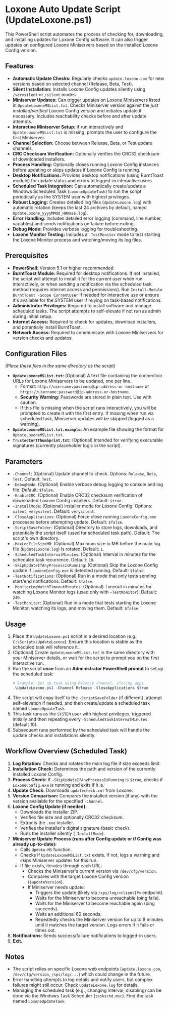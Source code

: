 # Loxone Auto Update Script (UpdateLoxone.ps1)

This PowerShell script automates the process of checking for, downloading, and installing updates for Loxone Config software. It can also trigger updates on configured Loxone Miniservers based on the installed Loxone Config version.

## Features

*   **Automatic Update Checks:** Regularly checks `update.loxone.com` for new versions based on selected channel (Release, Beta, Test).
*   **Silent Installation:** Installs Loxone Config updates silently using `/verysilent` or `/silent` modes.
*   **Miniserver Updates:** Can trigger updates on Loxone Miniservers listed in `UpdateLoxoneMSList.txt`. Checks Miniserver version against the *just installed/verified* Loxone Config version and initiates update if necessary. Includes reachability checks before and after update attempts.
*   **Interactive Miniserver Setup:** If run interactively and `UpdateLoxoneMSList.txt` is missing, prompts the user to configure the first Miniserver.
*   **Channel Selection:** Choose between Release, Beta, or Test update channels.
*   **CRC Checksum Verification:** Optionally verifies the CRC32 checksum of downloaded installers.
*   **Process Handling:** Optionally closes running Loxone Config instances before updating or skips updates if Loxone Config is running.
*   **Desktop Notifications:** Provides desktop notifications (using BurntToast module) for update status and errors to logged-in interactive users.
*   **Scheduled Task Integration:** Can automatically create/update a Windows Scheduled Task (`LoxoneUpdateTask`) to run the script periodically as the SYSTEM user with highest privileges.
*   **Robust Logging:** Creates detailed log files (`UpdateLoxone.log`) with automatic rotation (keeps the last 24 archives by default, named `UpdateLoxone_yyyyMMdd_HHmmss.log`).
*   **Error Handling:** Includes detailed error logging (command, line number, variables) and sends notifications on failure before exiting.
*   **Debug Mode:** Provides verbose logging for troubleshooting.
*   **Loxone Monitor Testing:** Includes a `-TestMonitor` mode to test starting the Loxone Monitor process and watching/moving its log files.

## Prerequisites

*   **PowerShell:** Version 5.1 or higher recommended.
*   **BurntToast Module:** Required for desktop notifications. If not installed, the script will attempt to install it for the *current user* when run interactively, or when sending a notification via the scheduled task method (requires internet access and permissions). Run `Install-Module BurntToast -Scope CurrentUser` if needed for interactive use or ensure it's available for the SYSTEM user if relying on task-based notifications.
*   **Administrator Privileges:** Required to install software and manage scheduled tasks. The script attempts to self-elevate if not run as admin during initial setup.
*   **Internet Access:** Required to check for updates, download installers, and potentially install BurntToast.
*   **Network Access:** Required to communicate with Loxone Miniservers for version checks and updates.

## Configuration Files

*(Place these files in the same directory as the script)*

*   **`UpdateLoxoneMSList.txt`:** (Optional) A text file containing the connection URLs for Loxone Miniservers to be updated, one per line.
    *   Format: `http://username:password@ip-address-or-hostname` or `https://username:password@ip-address-or-hostname`.
    *   **Security Warning:** Passwords are stored in plain text. Use with caution.
    *   If this file is missing when the script runs interactively, you will be prompted to create it with the first entry. If missing when run via scheduled task, Miniserver updates will be skipped (logged as a warning).
*   **`UpdateLoxoneMSList.txt.example`:** An example file showing the format for `UpdateLoxoneMSList.txt`.
*   **`TrustedCertThumbprint.txt`:** (Optional) Intended for verifying executable signatures (currently placeholder logic in the script).

## Parameters

*   `-Channel`: (Optional) Update channel to check. Options: `Release`, `Beta`, `Test`. Default: `Test`.
*   `-DebugMode`: (Optional) Enable verbose debug logging to console and log file. Default: `$false`.
*   `-EnableCRC`: (Optional) Enable CRC32 checksum verification of downloaded Loxone Config installers. Default: `$true`.
*   `-InstallMode`: (Optional) Installer mode for Loxone Config. Options: `silent`, `verysilent`. Default: `verysilent`.
*   `-CloseApplications`: (Optional) Force close running `LoxoneConfig.exe` processes before attempting update. Default: `$false`.
*   `-ScriptSaveFolder`: (Optional) Directory to store logs, downloads, and potentially the script itself (used for scheduled task path). Default: The script's own directory.
*   `-MaxLogFileSizeMB`: (Optional) Maximum size in MB before the main log file (`UpdateLoxone.log`) is rotated. Default: `1`.
*   `-ScheduledTaskIntervalMinutes`: (Optional) Interval in minutes for the scheduled task recurrence. Default: `10`.
*   `-SkipUpdateIfAnyProcessIsRunning`: (Optional) Skip the Loxone Config update if `LoxoneConfig.exe` is detected running. Default: `$false`.
*   `-TestNotifications`: (Optional) Run in a mode that only tests sending start/end notifications. Default: `$false`.
*   `-MonitorLogWatchTimeoutMinutes`: (Optional) Timeout in minutes for watching Loxone Monitor logs (used only with `-TestMonitor`). Default: `240`.
*   `-TestMonitor`: (Optional) Run in a mode that tests starting the Loxone Monitor, watching its logs, and moving them. Default: `$false`.

## Usage

1.  Place the `UpdateLoxone.ps1` script in a desired location (e.g., `C:\Scripts\UpdateLoxone`). Ensure this location is stable as the scheduled task will reference it.
2.  (Optional) Create `UpdateLoxoneMSList.txt` in the same directory with your Miniserver details, or wait for the script to prompt you on the first interactive run.
3.  Run the script **once** from an **Administrator PowerShell prompt** to set up the scheduled task:
    ```powershell
    # Example: Set up task using Release channel, closing apps
    .\UpdateLoxone.ps1 -Channel Release -CloseApplications $true
    ```
4.  The script will copy itself to the `-ScriptSaveFolder` (if different), attempt self-elevation if needed, and then create/update a scheduled task named `LoxoneUpdateTask`.
5.  This task runs as the `SYSTEM` user with highest privileges, triggered initially and then repeating every `-ScheduledTaskIntervalMinutes` (default 10).
6.  Subsequent runs performed by the scheduled task will handle the update checks and installations silently.

## Workflow Overview (Scheduled Task)

1.  **Log Rotation:** Checks and rotates the main log file if size exceeds limit.
2.  **Installation Check:** Determines the path and version of the currently installed Loxone Config.
3.  **Process Check:** If `-SkipUpdateIfAnyProcessIsRunning` is `$true`, checks if `LoxoneConfig.exe` is running and exits if it is.
4.  **Update Check:** Downloads `updatecheck.xml` from Loxone.
5.  **Version Comparison:** Compares the installed version (if any) with the version available for the specified `-Channel`.
6.  **Loxone Config Update (if needed):**
    *   Downloads the installer ZIP.
    *   Verifies file size and optionally CRC32 checksum.
    *   Extracts the `.exe` installer.
    *   Verifies the installer's digital signature (basic check).
    *   Runs the installer silently (`-InstallMode`).
7.  **Miniserver Update Process (runs after Config update or if Config was already up-to-date):**
    *   Calls `Update-MS` function.
    *   Checks if `UpdateLoxoneMSList.txt` exists. If not, logs a warning and skips Miniserver updates for this run.
    *   If file exists, iterates through each URL:
        *   Checks the Miniserver's current version via `/dev/cfg/version`.
        *   Compares with the target Loxone Config version (`$updateVersion`).
        *   If Miniserver needs update:
            *   Triggers the update (likely via `/sps/log/<clientIP>` endpoint).
            *   Waits for the Miniserver to become unreachable (ping fails).
            *   Waits for the Miniserver to become reachable again (ping succeeds).
            *   Waits an additional 60 seconds.
            *   Repeatedly checks the Miniserver version for up to 8 minutes until it matches the target version. Logs errors if it fails or times out.
8.  **Notifications:** Sends success/failure notifications to logged-in users.
9.  **Exit.**

## Notes

*   The script relies on specific Loxone web endpoints (`update.loxone.com`, `/dev/cfg/version`, `/sps/log/...`) which could change in the future.
*   Error handling attempts to log details and notify users, but complex failures might still occur. Check `UpdateLoxone.log` for details.
*   Managing the scheduled task (e.g., changing interval, disabling) can be done via the Windows Task Scheduler (`taskschd.msc`). Find the task named `LoxoneUpdateTask`.